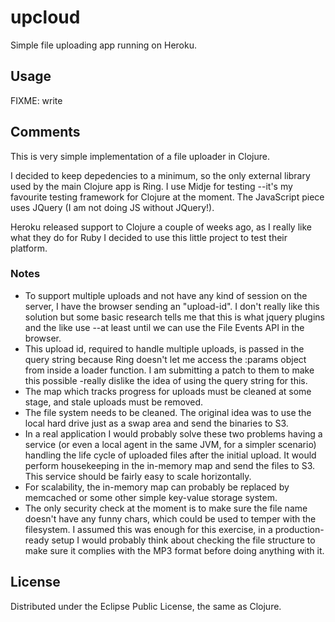 # upcloud

Simple file uploading app running on Heroku.

## Usage

FIXME: write

## Comments
This is very simple implementation of a file uploader in Clojure.

I decided to keep depedencies to a minimum, so the only external
library used by the main Clojure app is Ring. I use Midje for testing
--it's my favourite testing framework for Clojure at the moment. The
JavaScript piece uses JQuery (I am not doing JS without JQuery!).

Heroku released support to Clojure a couple of weeks ago, as I really
like what they do for Ruby I decided to use this little project to
test their platform.

### Notes
- To support multiple uploads and not have any kind of session on the
server, I have the browser sending an "upload-id". I don't really like
this solution but some basic research tells me that this is what
jquery plugins and the like use --at least until we can use the File
Events API in the browser. 
- This upload id, required to handle multiple uploads, is passed in the
query string because Ring doesn't let me access the :params object
from inside a loader function. I am submitting a patch to them to make
this possible -really dislike the idea of using the query string for
this.
- The map which tracks progress for uploads must be cleaned at some
stage, and stale uploads must be removed.
- The file system needs to be cleaned. The original idea was to use
the local hard drive just as a swap area and send the binaries to S3.
- In a real application I would probably solve these two problems
having a service (or even a local agent in the same JVM, for a simpler
scenario) handling the life cycle of uploaded files after the initial
upload. It would perform housekeeping in the in-memory map and send
the files to S3. This service should be fairly easy to scale horizontally.
- For scalability, the in-memory map can probably be replaced by
memcached or some other simple key-value storage system.
- The only security check at the moment is to make sure the file name
doesn't have any funny chars, which could be used to temper with the
filesystem. I assumed this was enough for this exercise, in a
production-ready setup I would probably think about checking the file
structure to make sure it complies with the MP3 format before doing
anything with it.

## License

Distributed under the Eclipse Public License, the same as Clojure.
